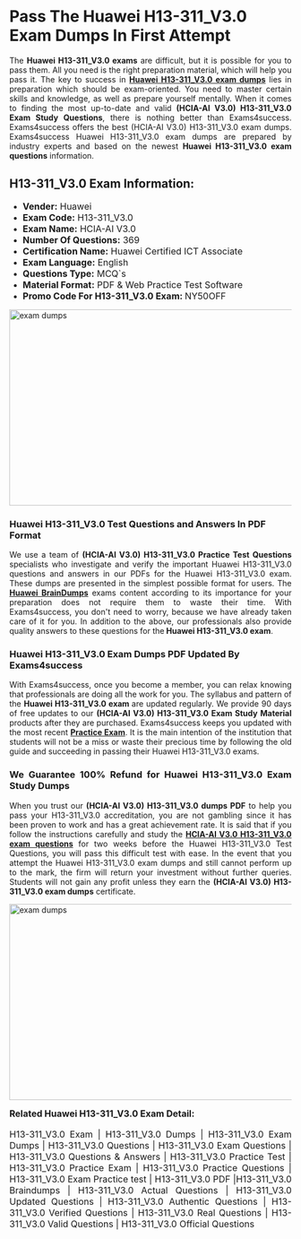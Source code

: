 <h1><strong><strong>Pass The Huawei H13-311_V3.0 Exam Dumps In First Attempt</strong></strong></h1> <p style="text-align:justify">The <strong>Huawei H13-311_V3.0 exams</strong> are difficult, but it is possible for you to pass them. All you need is the right preparation material, which will help you pass it. The key to success in <a href="https://www.exams4success.com/huawei/h13-311_v3.0-pdf-exam-dumps"><strong>Huawei H13-311_V3.0 exam dumps</strong></a> lies in preparation which should be exam-oriented. You need to master certain skills and knowledge, as well as prepare yourself mentally. When it comes to finding the most up-to-date and valid <strong>(HCIA-AI V3.0) H13-311_V3.0 Exam Study Questions</strong>, there is nothing better than Exams4success. Exams4success offers the best (HCIA-AI V3.0) H13-311_V3.0 exam dumps. Exams4success Huawei H13-311_V3.0 exam dumps are prepared by industry experts and based on the newest <strong>Huawei H13-311_V3.0 exam questions</strong> information.</p> <h2><strong><strong>H13-311_V3.0 Exam Information:</strong></strong></h2> <ul> <li><span style="font-size:16px"><strong>Vender:</strong> Huawei</span></li> <li><span style="font-size:16px"><strong>Exam Code:</strong> H13-311_V3.0</span></li> <li><span style="font-size:16px"><strong>Exam Name:</strong> HCIA-AI V3.0</span></li> <li><span style="font-size:16px"><strong>Number Of Questions:</strong> 369</span></li> <li><span style="font-size:16px"><strong>Certification Name:</strong> Huawei Certified ICT Associate</span></li> <li><span style="font-size:16px"><strong>Exam Language:</strong> English</span></li> <li><span style="font-size:16px"><strong>Questions Type:</strong> MCQ`s</span></li> <li><span style="font-size:16px"><strong>Material Format:</strong> PDF & Web Practice Test Software</span></li> <li><span style="font-size:16px"><strong>Promo Code For H13-311_V3.0 Exam: </strong>NY50OFF</span></li> </ul> <p><a href="https://www.exams4success.com/huawei/h13-311_v3.0-pdf-exam-dumps" rel="no-follow"><img alt="exam dumps" src="https://www.certcollections.com/uploads/content/infrist1.png" style="height:350px; width:750px" /></a></p> <h3><strong>Huawei H13-311_V3.0 Test Questions and Answers In PDF Format</strong></h3> <p style="text-align:justify">We use a team of <strong>(HCIA-AI V3.0) H13-311_V3.0 Practice Test Questions</strong> specialists who investigate and verify the important Huawei H13-311_V3.0 questions and answers in our PDFs for the Huawei H13-311_V3.0 exam. These dumps are presented in the simplest possible format for users. The <a href="https://www.exams4success.com/huawei-exam-dumps"><strong>Huawei BrainDumps</strong></a> exams content according to its importance for your preparation does not require them to waste their time. With Exams4success, you don't need to worry, because we have already taken care of it for you. In addition to the above, our professionals also provide quality answers to these questions for the<strong> Huawei H13-311_V3.0 exam</strong>.</p> <h3><strong> Huawei H13-311_V3.0 Exam Dumps PDF Updated By Exams4success</strong></h3> <p style="text-align:justify">With Exams4success, once you become a member, you can relax knowing that professionals are doing all the work for you. The syllabus and pattern of the <strong>Huawei H13-311_V3.0 exam </strong>are updated regularly. We provide 90 days of free updates to our <strong>(HCIA-AI V3.0) H13-311_V3.0 Exam Study Material</strong> products after they are purchased. Exams4success keeps you updated with the most recent <a href="https://www.exams4success.com/"><strong>Practice Exam</strong></a>. It is the main intention of the institution that students will not be a miss or waste their precious time by following the old guide and succeeding in passing their Huawei H13-311_V3.0 exams.</p> <h3 style="text-align:justify"><strong>We Guarantee 100% Refund for Huawei H13-311_V3.0 Exam Study Dumps</strong></h3> <p style="text-align:justify">When you trust our <strong>(HCIA-AI V3.0) H13-311_V3.0 dumps PDF</strong> to help you pass your H13-311_V3.0 accreditation, you are not gambling since it has been proven to work and has a great achievement rate. It is said that if you follow the instructions carefully and study the <a href="https://www.exams4success.com/huawei/h13-311_v3.0-pdf-exam-dumps"><strong>HCIA-AI V3.0 H13-311_V3.0 exam questions</strong></a> for two weeks before the Huawei H13-311_V3.0 Test Questions, you will pass this difficult test with ease. In the event that you attempt the Huawei H13-311_V3.0 exam dumps and still cannot perform up to the mark, the firm will return your investment without further queries. Students will not gain any profit unless they earn the <strong>(HCIA-AI V3.0) H13-311_V3.0 exam dumps</strong> certificate.</p> <p style="text-align:justify"><a href="https://www.exams4success.com/huawei/h13-311_v3.0-pdf-exam-dumps" rel="no-follow"><img alt="exam dumps" src="https://www.certcollections.com/uploads/content/free_demo1.png" style="height:350px; width:750px" /></a></p> <p style="text-align:justify"><span style="font-size:16px"><strong>Related Huawei H13-311_V3.0 Exam Detail:</strong></span><br /> <br /> <span style="font-size:16px">H13-311_V3.0 Exam | H13-311_V3.0 Dumps | H13-311_V3.0 Exam Dumps | H13-311_V3.0 Questions | H13-311_V3.0 Exam Questions | H13-311_V3.0 Questions & Answers | H13-311_V3.0 Practice Test | H13-311_V3.0 Practice Exam | H13-311_V3.0 Practice Questions | H13-311_V3.0 Exam Practice test | H13-311_V3.0 PDF |H13-311_V3.0 Braindumps | H13-311_V3.0 Actual Questions | H13-311_V3.0 Updated Questions | H13-311_V3.0 Authentic Questions | H13-311_V3.0 Verified Questions | H13-311_V3.0 Real Questions | H13-311_V3.0 Valid Questions | H13-311_V3.0 Official Questions</span></p>
